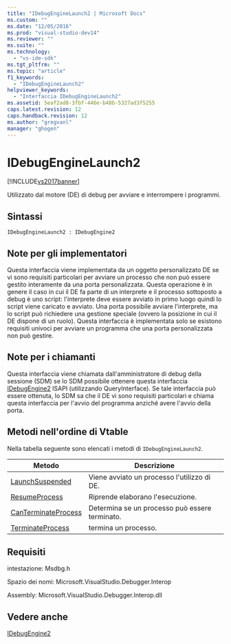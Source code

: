 ```yaml
---
title: "IDebugEngineLaunch2 | Microsoft Docs"
ms.custom: ""
ms.date: "12/05/2016"
ms.prod: "visual-studio-dev14"
ms.reviewer: ""
ms.suite: ""
ms.technology: 
  - "vs-ide-sdk"
ms.tgt_pltfrm: ""
ms.topic: "article"
f1_keywords: 
  - "IDebugEngineLaunch2"
helpviewer_keywords: 
  - "Interfaccia IDebugEngineLaunch2"
ms.assetid: 5eaf2ad8-3fbf-446e-b48b-5327ad3f5255
caps.latest.revision: 12
caps.handback.revision: 12
ms.author: "gregvanl"
manager: "ghogen"
---
```

# IDebugEngineLaunch2
[!INCLUDE[vs2017banner](../../../code-quality/includes/vs2017banner.md)]

Utilizzato dal motore \(DE\) di debug per avviare e interrompere i programmi.  
  
## Sintassi  
  
```  
IDebugEngineLaunch2 : IDebugEngine2  
```  
  
## Note per gli implementatori  
 Questa interfaccia viene implementata da un oggetto personalizzato DE se vi sono requisiti particolari per avviare un processo che non può essere gestito interamente da una porta personalizzata.  Questa operazione è in genere il caso in cui il DE fa parte di un interprete e il processo sottoposto a debug è uno script: l'interprete deve essere avviato in primo luogo quindi lo script viene caricato e avviato.  Una porta possibile avviare l'interprete, ma lo script può richiedere una gestione speciale \(ovvero la posizione in cui il DE dispone di un ruolo\).  Questa interfaccia è implementata solo se esistono requisiti univoci per avviare un programma che una porta personalizzata non può gestire.  
  
## Note per i chiamanti  
 Questa interfaccia viene chiamata dall'amministratore di debug della sessione \(SDM\) se lo SDM possibile ottenere questa interfaccia [IDebugEngine2](../../../extensibility/debugger/reference/idebugengine2.md) ISAPI \(utilizzando QueryInterface\).  Se tale interfaccia può essere ottenuta, lo SDM sa che il DE vi sono requisiti particolari e chiama questa interfaccia per l'avvio del programma anziché avere l'avvio della porta.  
  
## Metodi nell'ordine di Vtable  
 Nella tabella seguente sono elencati i metodi di `IDebugEngineLaunch2`.  
  
|Metodo|Descrizione|  
|------------|-----------------|  
|[LaunchSuspended](../../../extensibility/debugger/reference/idebugenginelaunch2-launchsuspended.md)|Viene avviato un processo l'utilizzo di DE.|  
|[ResumeProcess](../../../extensibility/debugger/reference/idebugenginelaunch2-resumeprocess.md)|Riprende elaborano l'esecuzione.|  
|[CanTerminateProcess](../../../extensibility/debugger/reference/idebugenginelaunch2-canterminateprocess.md)|Determina se un processo può essere terminato.|  
|[TerminateProcess](../../../extensibility/debugger/reference/idebugenginelaunch2-terminateprocess.md)|termina un processo.|  
  
## Requisiti  
 intestazione: Msdbg.h  
  
 Spazio dei nomi: Microsoft.VisualStudio.Debugger.Interop  
  
 Assembly: Microsoft.VisualStudio.Debugger.Interop.dll  
  
## Vedere anche  
 [IDebugEngine2](../../../extensibility/debugger/reference/idebugengine2.md)